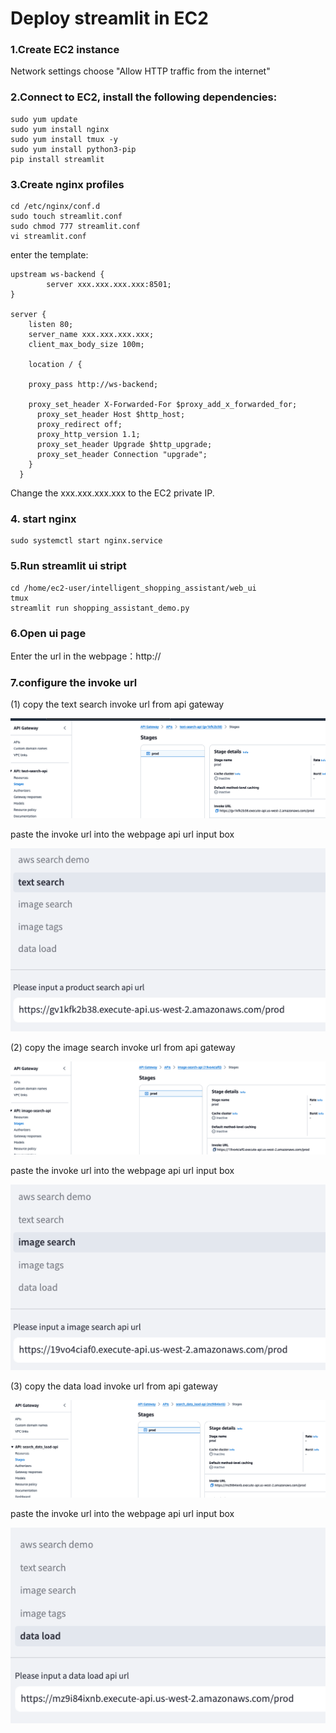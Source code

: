 # Deploy streamlit in EC2

### 1.Create EC2 instance

Network settings choose "Allow HTTP traffic from the internet"

### 2.Connect to EC2, install the following dependencies:

```
sudo yum update
sudo yum install nginx
sudo yum install tmux -y
sudo yum install python3-pip
pip install streamlit
```

### 3.Create nginx profiles

```
cd /etc/nginx/conf.d
sudo touch streamlit.conf
sudo chmod 777 streamlit.conf
vi streamlit.conf
```

enter the template:

```
upstream ws-backend {
        server xxx.xxx.xxx.xxx:8501;
}

server {
    listen 80;
    server_name xxx.xxx.xxx.xxx;
    client_max_body_size 100m;

    location / {
            
    proxy_pass http://ws-backend;

    proxy_set_header X-Forwarded-For $proxy_add_x_forwarded_for;
      proxy_set_header Host $http_host;
      proxy_redirect off;
      proxy_http_version 1.1;
      proxy_set_header Upgrade $http_upgrade;
      proxy_set_header Connection "upgrade";
    }
  }
```

Change the xxx.xxx.xxx.xxx to the EC2 private IP.


### 4. start nginx

```
sudo systemctl start nginx.service
```

### 5.Run streamlit ui stript

```
cd /home/ec2-user/intelligent_shopping_assistant/web_ui
tmux
streamlit run shopping_assistant_demo.py
```

### 6.Open ui page

Enter the url in the webpage：http://<EC2 public IP>

### 7.configure the invoke url

(1) copy the text search invoke url from api gateway

![EC2](../assets/text-search.png)

paste the invoke url into the webpage api url input box

![EC2](../assets/text-search-ui.png)

(2) copy the image search invoke url from api gateway

![EC2](../assets/image-search.png)

paste the invoke url into the webpage api url input box

![EC2](../assets/image-search-ui.png)

(3) copy the data load invoke url from api gateway

![EC2](../assets/data-load.png)

paste the invoke url into the webpage api url input box

![EC2](../assets/data-load-ui.png)
